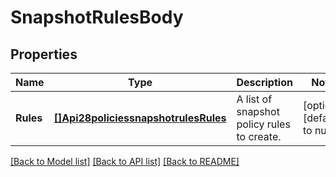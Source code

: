 # SnapshotRulesBody

## Properties
Name | Type | Description | Notes
------------ | ------------- | ------------- | -------------
**Rules** | [**[]Api28policiessnapshotrulesRules**](api2.8policiessnapshotrules_rules.md) | A list of snapshot policy rules to create. | [optional] [default to null]

[[Back to Model list]](../README.md#documentation-for-models) [[Back to API list]](../README.md#documentation-for-api-endpoints) [[Back to README]](../README.md)

